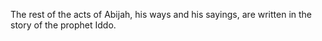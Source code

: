 The rest of the acts of Abijah, his ways and his sayings, are written in the story of the prophet Iddo.

